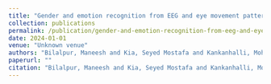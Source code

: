 ```yaml
---
title: "Gender and emotion recognition from EEG and eye movement patterns"
collection: publications
permalink: /publication/gender-and-emotion-recognition-from-eeg-and-eye-movement-patterns
date: 2024-01-01
venue: "Unknown venue"
authors: "Bilalpur, Maneesh and Kia, Seyed Mostafa and Kankanhalli, Mohan and Subramanian, Ramanathan and Murugappan, M"
paperurl: ""
citation: "Bilalpur, Maneesh and Kia, Seyed Mostafa and Kankanhalli, Mohan and Subramanian, Ramanathan and Murugappan, M (2024). Gender and emotion recognition from EEG and eye movement patterns. Unknown venue."
---
```

